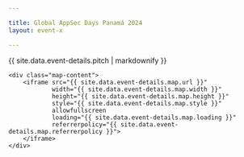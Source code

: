 ```yaml
---

title: Global AppSec Days Panamá 2024
layout: event-x

---
```


<!-- rebuild 15 -->

<!-- {{ site.data.event-details.venue  | markdownify }}

{{ site.data.event-details.pitch | markdownify }} -->
<div class="container">
    <div class="text-content">
        {{ site.data.event-details.pitch | markdownify }}
    </div>

    <div class="map-content">
        <iframe src="{{ site.data.event-details.map.url }}" 
                width="{{ site.data.event-details.map.width }}" 
                height="{{ site.data.event-details.map.height }}" 
                style="{{ site.data.event-details.map.style }}" 
                allowfullscreen 
                loading="{{ site.data.event-details.map.loading }}" 
                referrerpolicy="{{ site.data.event-details.map.referrerpolicy }}">
        </iframe>
    </div>
</div>